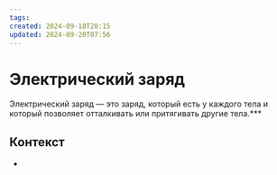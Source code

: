 ```yaml
---
tags: 
created: 2024-09-18T20:15
updated: 2024-09-20T07:56
---
```

# Электрический заряд

Электрический заряд — это заряд, который есть у каждого тела и который позволяет отталкивать или притягивать другие тела.***

## Контекст
- 

